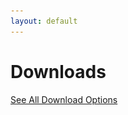 ```yaml
---
layout: default
---
```


<script src="/assets/js/detectOS.js"></script>
<script>
  window.onload = e => detectOS();
</script>

<main>

<h1>Downloads</h1>

<a href="https://releases.fitedit.io/win-x64/FitEditSetup.exe" class="cta-button" id="win-x64-download-link" style="display: none;">
      <img src="assets/images/windows.svg" alt="Windows Icon">
      <span>Download for Windows</span>
      <span>(x64)</span>
</a>

<a href="https://releases.fitedit.io/win-arm64/FitEditSetup.exe" class="cta-button" id="win-arm64-download-link" style="display: none;">
      <img src="assets/images/windows.svg" alt="Windows Icon">
      <span>Download for Windows</span>
      <span>(arm64)</span>
</a>

<p id="win-help-text" style="display: none; text-align: center; padding: 15px;">Not sure which Windows you have? Choose x64 - It works on both!</p>

<a href="https://releases.fitedit.io/linux-x64/FitEditSetup.exe" class="cta-button" id="linux-x64-download-link" style="display: none;">
      <img src="assets/images/linux.svg" alt="Linux Icon">
      <span>Download for linux</span>
      <span>(x64)</span>
</a>

<a href="https://releases.fitedit.io/linux-arm64/FitEditSetup.exe" class="cta-button" id="linux-arm64-download-link" style="display: none;">
      <img src="assets/images/linux.svg" alt="Linux Icon">
      <span>Download for linux</span>
      <span>(arm64)</span>
</a>

<p id="mac-help-text" style="display: none; text-align: center; padding: 15px;">Not sure which Mac you have? Choose Intel - It works on both!</p>

<a href="https://releases.fitedit.io/osx-x64/FitEdit.pkg" class="cta-button" id="mac-x64-download-link" style="display: none;" title="For Intel Core CPUs">
      <img src="assets/images/macos.svg" alt="macOS Icon">
      <span>Download for macOS</span>
      <span>(arm64 / Intel)</span>
</a>

<a href="https://releases.fitedit.io/osx-arm64/FitEdit.pkg" class="cta-button" id="mac-arm64-download-link" title="For Apple M1, M2 CPUs or newer" style="display: none;">
      <img src="assets/images/macos.svg" alt="macOS Icon">
      <span>Download for macOS</span>
      <span>(arm64 / Apple Silicon)</span>
</a>

<!-- <a href='https://play.google.com/store/apps/details?id=com.endurabyte.fitedit' class="appstore-button" id="android-download-link" style="display: none;"> -->
<!--     <img alt='Get it on Google Play' src='https://play.google.com/intl/en_us/badges/static/images/badges/en_badge_web_generic.png'/> -->
<!-- </a> -->

<!-- <p align="center" id="ios-download-link" style="display: none;">iOS support coming soon!</p> -->

<a href="/releases.html" class="cta-button">See All Download Options</a>

</main>
